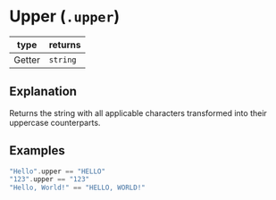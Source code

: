 # Upper (`.upper`)

| type | returns |
| ---- | ------- |
| Getter | `string` |

## Explanation
Returns the string with all applicable characters transformed into their uppercase counterparts.

## Examples

```swift
"Hello".upper == "HELLO"
"123".upper == "123"
"Hello, World!" == "HELLO, WORLD!"
```
